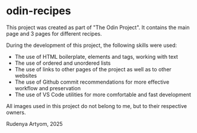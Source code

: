 # odin-recipes

This project was created as part of "The Odin Project". It contains the main page and 3 pages for different recipes.

During the development of this project, the following skills were used:
- The use of HTML boilerplate, elements and tags, working with text
- The use of ordered and unordered lists
- The use of links to other pages of the project as well as to other websites
- The use of Github commit recommendations for more effective workflow and preservation
- The use of VS Code utilities for more comfortable and fast development

All images used in this project do not belong to me, but to their respective owners.

Rudenya Artyom, 2025
